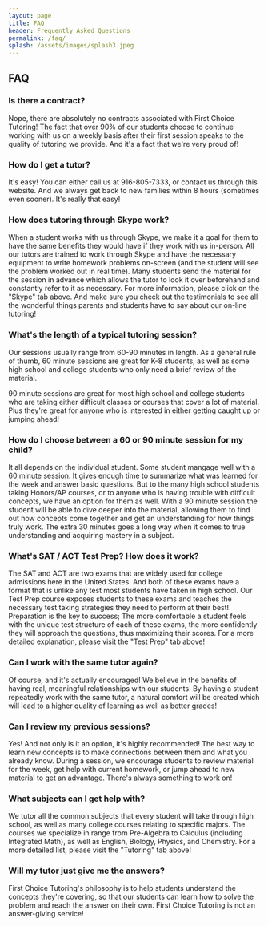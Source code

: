 ```yaml
---
layout: page
title: FAQ
header: Frequently Asked Questions
permalink: /faq/
splash: /assets/images/splash3.jpeg
---
```


## FAQ ##

### Is there a contract? ###

Nope, there are absolutely no contracts associated with First Choice Tutoring! The fact that over 90% of our students choose to continue working with us on a weekly basis after their first session speaks to the quality of tutoring we provide. And it's a fact that we're very proud of!

### How do I get a tutor? ###
It's easy! You can either call us at 916-805-7333, or contact us through this website. And we always get back to new families within 8 hours (sometimes even sooner). It's really that easy!

### How does tutoring through Skype work? ###
When a student works with us through Skype, we make it a goal for them to have the same benefits they would have if they work with us in-person. All our tutors are trained to work through Skype and have the necessary equipment to write homework problems on-screen (and the student will see the problem worked out in real time). Many students send the material for the session in advance which allows the tutor to look it over beforehand and constantly refer to it as necessary. For more information, please click on the "Skype" tab above. And make sure you check out the testimonials to see all the wonderful things parents and students have to say about our on-line tutoring!

### What's the length of a typical tutoring session? ###
Our sessions usually range from 60-90 minutes in length. As a general rule of thumb, 60 minute sessions are great for K-8 students, as well as some high school and college students who only need a brief review of the material.

90 minute sessions are great for most high school and college students who are taking either difficult classes or courses that cover a lot of material. Plus they're great for anyone who is interested in either getting caught up or jumping ahead!

### How do I choose between a 60 or 90 minute session for my child? ###
It all depends on the individual student. Some student mangage well with a 60 minute session. It gives enough time to summarize what was learned for the week and answer basic questions. But to the many high school students taking Honors/AP courses, or to anyone who is having trouble with difficult concepts, we have an option for them as well. With a 90 minute session the student will be able to dive deeper into the material, allowing them to find out how concepts come together and get an understanding for how things truly work. The extra 30 minutes goes a long way when it comes to true understanding and acquiring mastery in a subject.

### What's SAT / ACT Test Prep? How does it work? ###
The SAT and ACT  are two exams that are widely used for college admissions here in the United States. And both of these exams have a format that is unlike any test most students have taken in high school. Our Test Prep course exposes students to these exams and teaches the necessary test taking strategies they need to perform at their best! Preparation is the key to success; The more comfortable a student feels with the unique test structure of each of these exams, the more confidently they will approach the questions, thus maximizing their scores. For a more detailed explanation, please visit the "Test Prep" tab above!

### Can I work with the same tutor again? ###
Of course, and it's actually encouraged! We believe in the benefits of  having real, meaningful relationships with our students. By having a student repeatedly work with the same tutor, a natural comfort will be created which will lead to a higher quality of learning as well as better grades!

### Can I review my previous sessions? ###
Yes! And not only is it an option, it's highly recommended! The best way to learn new concepts is to make connections between them and what you already know. During a session, we encourage students to review material for the week, get help with current homework, or jump ahead to new material to get an advantage. There's always something to work on!

### What subjects can I get help with? ###
We tutor all the common subjects that every student will take through high school, as well as many college courses relating to specific majors. The courses we specialize in range from Pre-Algebra to Calculus (including Integrated Math), as well as English, Biology, Physics, and Chemistry. For a more detailed list, please visit the "Tutoring" tab above!

### Will my tutor just give me the answers? ###
First Choice Tutoring's philosophy is to help students understand the concepts they're covering, so that our students can learn how to solve the problem and reach the answer on their own.  First Choice Tutoring is not an answer-giving service!
